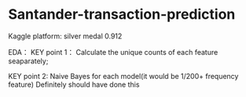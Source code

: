 # Santander-transaction-prediction
Kaggle platform: silver medal 0.912

EDA： 
KEY point 1：
Calculate the unique counts of each feature seaparately;

KEY point 2:
Naive Bayes for each model(it would be 1/200+ frequency feature)
Definitely should have done this

